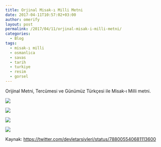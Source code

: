 ```yaml
---
title: Orjinal Misak-ı Milli Metni
date: 2017-04-11T10:57:02+03:00
author: omerify
layout: post
permalink: /2017/04/11/orjinal-misak-i-milli-metni/
categories:
  - Blog
tags:
  - misak-ı milli
  - osmanlica
  - savas
  - tarih
  - turkiye
  - resim
  - gorsel
---
```

Orijinal Metni, Tercümesi ve Günümüz Türkçesi ile Misak-ı Milli metni.

![](https://omerify.github.io/blog/assets/img/2017/04/orjinal-misak-i-milli-metni-1.jpeg)

![](https://omerify.github.io/blog/assets/img/2017/04/orjinal-misak-i-milli-metni-2.jpeg)

![](https://omerify.github.io/blog/assets/img/2017/04/orjinal-misak-i-milli-metni-3.jpeg)

![](https://omerify.github.io/blog/assets/img/2017/04/orjinal-misak-i-milli-metni-turkce.jpeg)

Kaynak: <a href="https://twitter.com/devletarsivleri/status/788005540681113600" target="_blank" rel="noreferrer noopener nofollow">https://twitter.com/devletarsivleri/status/788005540681113600</a>
